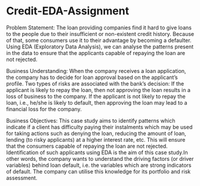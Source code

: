 # Credit-EDA-Assignment
Problem Statement:
The loan providing companies find it hard to give loans to the people due to their insufficient or non-existent credit history. Because of that, some consumers use it to their advantage by becoming a defaulter. Using EDA (Exploratory Data Analysis), we can analyse the patterns present in the data to ensure that the applicants capable of repaying the loan are not rejected.

Business Understanding:
When the company receives a loan application, the company has to decide for loan approval based on the applicant’s profile.
Two types of risks are associated with the bank’s decision:
If the applicant is likely to repay the loan, then not approving the loan results in a loss of business to the company.
If the applicant is not likely to repay the loan, i.e., he/she is likely to default, then approving the loan may lead to a financial loss for the company.

Business Objectives:
This case study aims to identify patterns which indicate if a client has difficulty paying their instalments which may be used for taking actions such as denying the loan, reducing the amount of loan, lending (to risky applicants) at a higher interest rate, etc. This will ensure that the consumers capable of repaying the loan are not rejected. Identification of such applicants using EDA is the aim of this case study.In other words, the company wants to understand the driving factors (or driver variables) behind loan default, i.e. the variables which are strong indicators of default. The company can utilise this knowledge for its portfolio and risk assessment.
